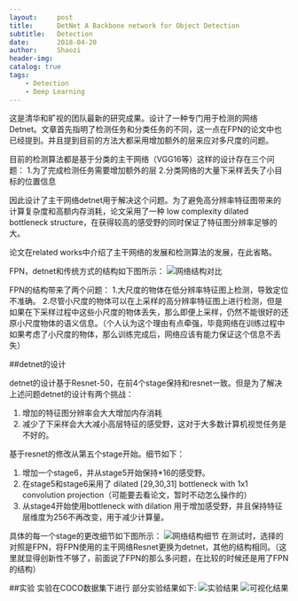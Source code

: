 ```yaml
---
layout:     post
title:      DetNet A Backbone network for Object Detection
subtitle:   Detection
date:       2018-04-20
author:     Shaozi
header-img: 
catalog: true
tags:
    - Detection
    - Deep Learning
---
```


这是清华和旷视的团队最新的研究成果。设计了一种专门用于检测的网络Detnet。文章首先指明了检测任务和分类任务的不同，这一点在FPN的论文中也已经提到。并且提到目前的方法大都采用增加额外的层来应对多尺度的问题。

目前的检测算法都是基于分类的主干网络（VGG16等）这样的设计存在三个问题：
1.为了完成检测任务需要增加额外的层
2.分类网络的大量下采样丢失了小目标的位置信息

因此设计了主干网络detnet用于解决这个问题。为了避免高分辨率特征图带来的计算复杂度和高额内存消耗，论文采用了一种 low complexity dilated bottleneck structure，在获得较高的感受野的同时保证了特征图分辨率足够的大。

论文在related works中介绍了主干网络的发展和检测算法的发展，在此省略。

FPN，detnet和传统方式的结构如下图所示：
![网络结构对比](http://upload-images.jianshu.io/upload_images/11609151-4f2a698526e6b8fa.png?imageMogr2/auto-orient/strip%7CimageView2/2/w/1240)

FPN的结构带来了两个问题：
1.大尺度的物体在低分辨率特征图上检测，导致定位不准确。
2.尽管小尺度的物体可以在上采样的高分辨率特征图上进行检测，但是如果在下采样过程中这些小尺度的物体丢失，那么即便上采样，仍然不能很好的还原小尺度物体的语义信息。（个人认为这个理由有点牵强，毕竟网络在训练过程中如果考虑了小尺度的物体，那么训练完成后，网络应该有能力保证这个信息不丢失）

##detnet的设计

detnet的设计基于Resnet-50，在前4个stage保持和resnet一致。但是为了解决上述问题detnet的设计有两个挑战：
1. 增加的特征图分辨率会大大增加内存消耗
2. 减少了下采样会大大减小高层特征的感受野，这对于大多数计算机视觉任务是不好的。

基于resnet的修改从第五个stage开始。细节如下：
1. 增加一个stage6，并从stage5开始保持*16的感受野。
2. 在stage5和stage6采用了 dilated [29,30,31] bottleneck with 1x1 convolution projection（可能要去看论文，暂时不动怎么操作的）
3. 从stage4开始使用bottleneck with dilation 用于增加感受野，并且保持特征层维度为256不再改变，用于减少计算量。

具体的每一个stage的更改细节如下图所示：
![网络结构细节](http://upload-images.jianshu.io/upload_images/11609151-44e07a7f03c1ea22.png?imageMogr2/auto-orient/strip%7CimageView2/2/w/1240)
在测试时，选择的对照是FPN，将FPN使用的主干网络Resnet更换为detnet，其他的结构相同。（这里就显得创新性不够了，前面说了FPN的那么多问题，在比较的时候还是用了FPN的结构）

##实验
实验在COCO数据集下进行
部分实验结果如下:
![实验结果](https://upload-images.jianshu.io/upload_images/11609151-76ef35a51377c168.png?imageMogr2/auto-orient/strip%7CimageView2/2/w/1240)
![可视化结果](https://upload-images.jianshu.io/upload_images/11609151-541c0697a4ec9060.png?imageMogr2/auto-orient/strip%7CimageView2/2/w/1240)





